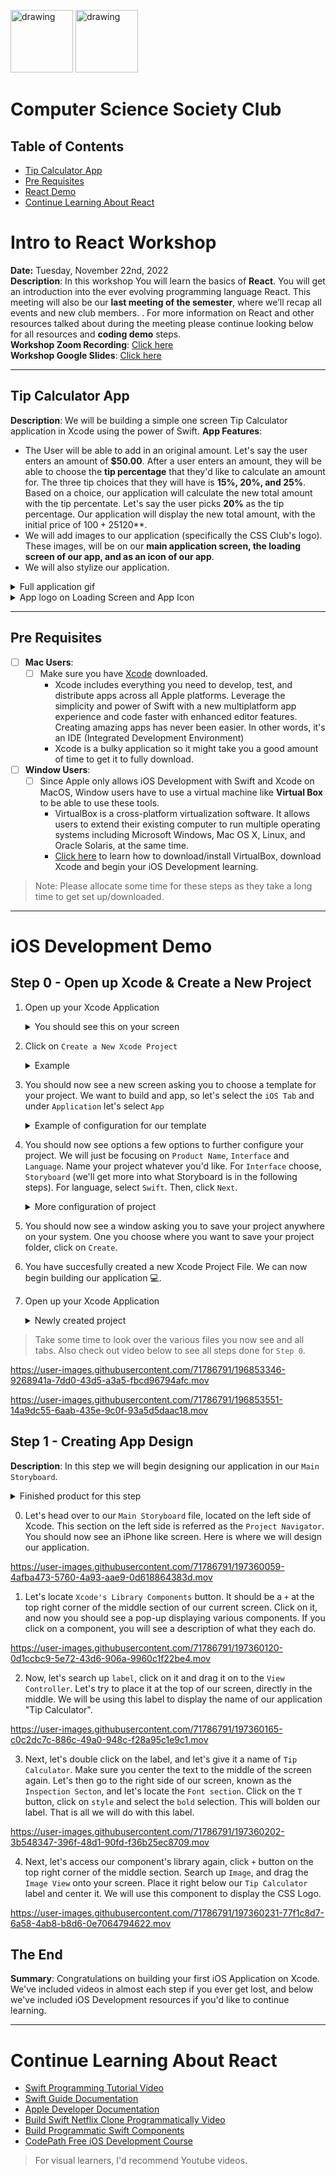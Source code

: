 
<!-- # Intro to React -->

<img src="https://i.imgur.com/JybZuXd.png" alt="drawing" width="100"/> <img src="https://i.imgur.com/Bzkqs5I.png" alt="drawing" width="100"/>

# Computer Science Society Club

## Table of Contents
- [Tip Calculator App](#Tip-Calculator-App)
- [Pre Requisites](#Pre-Requisites)
- [React Demo](#React-Demo)
- [Continue Learning About React](#Continue-Learning-About-React)

# Intro to React Workshop 

**Date:** Tuesday, November 22nd, 2022 <br>
**Description**: In this workshop You will learn the basics of **React**. You will get an introduction into the ever evolving programming language React. This meeting will also be our **last meeting of the semester**, where we’ll recap all events and new club members. . For more information on React and other resources talked about during the meeting please continue looking below for all resources and **coding demo** steps. <br>
**Workshop Zoom Recording**: [Click here](https://jjay-cuny.zoom.us/rec/share/w_WX2fAcJoPI4-4dhcHLG_y_hPCXmjX7NBequkk0QoH06S34hx0b5QGo7FbupUc2.wPWYQlzWqFX792Z-) <br>
**Workshop Google Slides**: [Click here](https://docs.google.com/presentation/d/1viKLdLpINEwy6IiY2uzX_hjU2UOL8sxf_YBFfxtV2xw/edit?usp=sharing) <br>

---


## Tip Calculator App

**Description**: We will be building a simple one screen Tip Calculator application in Xcode using the power of Swift.
**App Features**: 
- The User will be able to add in an original amount. Let's say the user enters an amount of **$50.00**. After a user enters an amount, they will be able to choose the **tip percentage** that they'd like to calculate an amount for. The three tip choices that they will have is **15%, 20%, and 25%**. Based on a choice, our application will calculate the new total amount with the tip percentate. Let's say the user picks **20%** as the tip percentage. Our application will display the new total amount, with the initial price of $100 + 25% tip, which should be **$120**.
- We will add images to our application (specifically the CSS Club's logo). These images, will be on our **main application screen, the loading screen of our app, and as an icon of our app**.
- We will also stylize our application.

<details>
<summary>Full application gif</summary>
<br>
<img src="https://i.imgur.com/7uDn8uR.gif" alt="drawing" width="150" height="300"/> 
</details>

<details>
<summary>App logo on Loading Screen and App Icon</summary>
<br>
<img src="https://i.imgur.com/bOBa7zR.gif" alt="drawing" width="150" height="300"/> 
</details>

---

## Pre Requisites
- [ ] **Mac Users**: 
    - [ ] Make sure you have [Xcode](https://developer.apple.com/xcode/) downloaded.
        - Xcode includes everything you need to develop, test, and distribute apps across all Apple platforms. Leverage the simplicity and power of Swift with a new multiplatform app experience and code faster with enhanced editor features. Creating amazing apps has never been easier. In other words, it's an IDE (Integrated Development Environment)
        - Xcode is a bulky application so it might take you a good amount of time to get it to fully download.
- [ ] **Window Users**:
    - [ ] Since Apple only allows iOS Development with Swift and Xcode on MacOS, Window users have to use a virtual machine like **Virtual Box** to be able to use these tools.
        - VirtualBox is a cross-platform virtualization software. It allows users to extend their existing computer to run multiple operating systems including Microsoft Windows, Mac OS X, Linux, and Oracle Solaris, at the same time.
        - [Click here](https://www.wikihow.com/Download-Xcode-on-PC-or-Mac) to learn how to download/install VirtualBox, download Xcode and begin your iOS Development learning.

> Note: Please allocate some time for these steps as they take a long time to get set up/downloaded.

---

# iOS Development Demo

## Step 0 - Open up Xcode & Create a New Project

1) Open up your Xcode Application
    <details>
    <summary>You should see this on your screen</summary>
    <img src="https://i.imgur.com/RCQU2Wp.png" alt="drawing" width="300" height="200"/>
    </details>
2) Click on `Create a New Xcode Project`
    <details>
    <summary>Example</summary>
    <img src="https://i.imgur.com/cU7YmCl.png" alt="drawing" width="400" height="80"/>
    </details>
    
3) You should now see a new screen asking you to choose a template for your project. We want to build and app, so let's select the `iOS Tab` and under `Application` let's select `App`
    <details>
    <summary>Example of configuration for our template</summary>
    <img src="https://i.imgur.com/biYJMqy.png" alt="drawing" width="400" height="200"/>
    </details>
    
4) You should now see options a few options to further configure your project. We will just be focusing on `Product Name`, `Interface` and `Language`. Name your project whatever you'd like. For `Interface` choose, `Storyboard` (we'll get more into what Storyboard is in the following steps). For language, select `Swift`. Then, click `Next`.
    <details>
    <summary>More configuration of project</summary>
    <img src="https://i.imgur.com/7A48vcM.png" alt="drawing" width="400" height="200"/>
    </details>
    
5) You should now see a window asking you to save your project anywhere on your system. One you choose where you want to save your project folder, click on `Create`.

6) You have succesfully created a new Xcode Project File. We can now begin building our application 💻.
1) Open up your Xcode Application
    <details>
    <summary>Newly created project</summary>
    <img src="https://i.imgur.com/BkZxMgU.png" alt="drawing" width="300" height="200"/>
    </details>

>Take some time to look over the various files you now see and all tabs. Also check out video below to see all steps done for `Step 0`.
    
<!-- Step 0
vid1 <br> -->
https://user-images.githubusercontent.com/71786791/196853346-9268941a-7dd0-43d5-a3a5-fbcd96794afc.mov 


<!-- vid2 <br> -->
https://user-images.githubusercontent.com/71786791/196853551-14a9dc55-6aab-435e-9c0f-93a5d5daac18.mov

## Step 1 - Creating App Design

**Description**: In this step we will begin designing our application in our `Main Storyboard`.
<details>
    <summary>Finished product for this step</summary>
    <img src="https://i.imgur.com/6SCeUyj.png" alt="drawing" width="170" height="300"/>
    </details>

0) Let's head over to our `Main Storyboard` file, located on the left side of Xcode. This section on the left side is referred as the `Project Navigator`. You should now see an iPhone like screen. Here is where we will design our application. <br>

https://user-images.githubusercontent.com/71786791/197360059-4afba473-5760-4a93-aae9-0d618864383d.mov

1) Let's locate `Xcode's Library Components` button. It should be a `+` at the top right corner of the middle section of our current screen. Click on it, and now you should see a pop-up displaying various components. If you click on a component, you will see a description of what they each do. <br>

https://user-images.githubusercontent.com/71786791/197360120-0d1ccbc9-5e72-43d6-906a-9960c1f22be4.mov
    
2) Now, let's search up `label`, click on it and drag it on to the `View Controller`. Let's try to place it at the top of our screen, directly in the middle. We will be using this label to display the name of our application "Tip Calculator". <br>

https://user-images.githubusercontent.com/71786791/197360165-c0c2dc7c-886c-49a0-948c-f28a95c1e9c1.mov
 
3) Next, let's double click on the label, and let's give it a name of `Tip Calculator`. Make sure you center the text to the middle of the screen again. Let's then go to the right side of our screen, known as the `Inspection Secton`, and let's locate the `Font section`. Click on the `T` button, click on `style` and select the `bold` selection. This will bolden our label. That is all we will do with this label. <br>

https://user-images.githubusercontent.com/71786791/197360202-3b548347-396f-48d1-90fd-f36b25ec8709.mov

4) Next, let's access our component's library again, click `+` button on the top right corner of the middle section. Search up `Image`, and drag the `Image View` onto your screen. Place it right below our `Tip Calculator` label and center it. We will use this component to display the CSS Logo. <br>

https://user-images.githubusercontent.com/71786791/197360231-77f1c8d7-6a58-4ab8-b8d6-0e7064794622.mov
 



## The End
**Summary**: Congratulations on building your first iOS Application on Xcode. We've included videos in almost each step if you ever get lost, and below we've included iOS Development resources if you'd like to continue learning.

---

# Continue Learning About React
- [Swift Programming Tutorial Video](https://www.youtube.com/watch?v=CwA1VWP0Ldw&ab_channel=SeanAllen)
- [Swift Guide Documentation](https://docs.swift.org/swift-book/GuidedTour/GuidedTour.html)
- [Apple Developer Documentation](https://developer.apple.com/swift/resources/)
- [Build Swift Netflix Clone Programmatically Video](https://www.youtube.com/watch?v=KCgYDCKqato&t=213s&ab_channel=freeCodeCamp.org)
- [Build Programmatic Swift Components](https://github.com/lanqy/swift-programmatically)
- [CodePath Free iOS Development Course](https://www.codepath.org/courses)


> For visual learners, I'd recommend Youtube videos.
